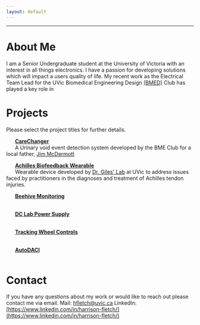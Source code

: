 ```yaml
---
layout: default
---
```

---
# About Me
I am a Senior Undergraduate student at the University of Victoria with an interest in all things electronics. I have a passion for developing solutions which will impact a users quality of life. My recent work as the Electrical Team Lead for the UVic Biomedical Engineering Design [(BMED)](https://www.uvicbmedesign.com/) Club has played a key role in 

# Projects
Please select the project titles for further details.

&nbsp;&nbsp;&nbsp;&nbsp;&nbsp;&nbsp;[**CareChanger**](./pages/carechanger.html)<br>
&nbsp;&nbsp;&nbsp;&nbsp;&nbsp;&nbsp;A Urinary void event detection system developed by the BME Club for a local father, [Jim McDermott](https://www.timescolonist.com/news/local/dad-s-invention-for-disabled-daughter-gets-recognition-at-national-contest-1.23918747)

&nbsp;&nbsp;&nbsp;&nbsp;&nbsp;&nbsp;[**Achilles Biofeedback Wearable**](./pages/Biofeedback.html)<br>
&nbsp;&nbsp;&nbsp;&nbsp;&nbsp;&nbsp;Wearable device developed by [Dr. Giles' Lab](https://gileslab.wixsite.com/uvicbiomech) at UVic to address issues faced by practitioners in the diagnoses and treatment of Achilles tendon injuries. 

&nbsp;&nbsp;&nbsp;&nbsp;&nbsp;&nbsp;[**Beehive Monitoring**](./pages/beehivemonitor.html)<br>
&nbsp;&nbsp;&nbsp;&nbsp;&nbsp;&nbsp;

&nbsp;&nbsp;&nbsp;&nbsp;&nbsp;&nbsp;[**DC Lab Power Supply**](./pages/DCSupply.html)<br>
&nbsp;&nbsp;&nbsp;&nbsp;&nbsp;&nbsp;

&nbsp;&nbsp;&nbsp;&nbsp;&nbsp;&nbsp;[**Tracking Wheel Controls**](./pages/TrackingWheel.html)<br>
&nbsp;&nbsp;&nbsp;&nbsp;&nbsp;&nbsp;

&nbsp;&nbsp;&nbsp;&nbsp;&nbsp;&nbsp;[**AutoDACI**](./pages/AutoDACI.html)<br>
&nbsp;&nbsp;&nbsp;&nbsp;&nbsp;&nbsp;
 
# Contact 
If you have any questions about my work or would like to reach out please contact me via email.
Mail: hfletch@uvic.ca
LinkedIn: [https://www.linkedin.com/in/harrison-fletch/](https://www.linkedin.com/in/harrison-fletch/)

